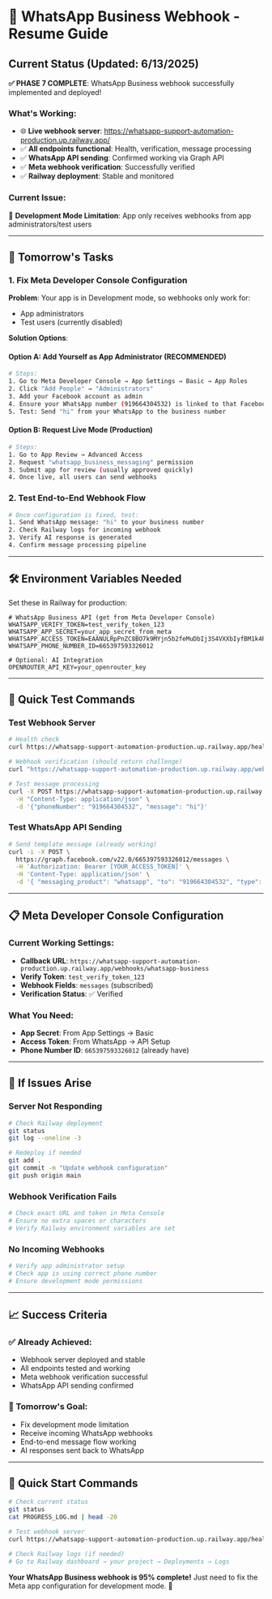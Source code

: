 # 🚀 WhatsApp Business Webhook - Resume Guide

## Current Status (Updated: 6/13/2025)

**✅ PHASE 7 COMPLETE**: WhatsApp Business webhook successfully implemented and deployed!

### What's Working:
- 🌐 **Live webhook server**: https://whatsapp-support-automation-production.up.railway.app/
- ✅ **All endpoints functional**: Health, verification, message processing
- ✅ **WhatsApp API sending**: Confirmed working via Graph API
- ✅ **Meta webhook verification**: Successfully verified
- ✅ **Railway deployment**: Stable and monitored

### Current Issue:
🔄 **Development Mode Limitation**: App only receives webhooks from app administrators/test users  

---

## 🎯 Tomorrow's Tasks

### 1. Fix Meta Developer Console Configuration

**Problem**: Your app is in Development mode, so webhooks only work for:
- App administrators 
- Test users (currently disabled)

**Solution Options**:

#### Option A: Add Yourself as App Administrator (RECOMMENDED)
```bash
# Steps:
1. Go to Meta Developer Console → App Settings → Basic → App Roles
2. Click "Add People" → "Administrators" 
3. Add your Facebook account as admin
4. Ensure your WhatsApp number (919664304532) is linked to that Facebook account
5. Test: Send "hi" from your WhatsApp to the business number
```

#### Option B: Request Live Mode (Production)
```bash
# Steps:
1. Go to App Review → Advanced Access
2. Request "whatsapp_business_messaging" permission
3. Submit app for review (usually approved quickly)
4. Once live, all users can send webhooks
```

### 2. Test End-to-End Webhook Flow

```bash
# Once configuration is fixed, test:
1. Send WhatsApp message: "hi" to your business number
2. Check Railway logs for incoming webhook
3. Verify AI response is generated
4. Confirm message processing pipeline
```

---

## 🛠 Environment Variables Needed

Set these in Railway for production:

```env
# WhatsApp Business API (get from Meta Developer Console)
WHATSAPP_VERIFY_TOKEN=test_verify_token_123
WHATSAPP_APP_SECRET=your_app_secret_from_meta
WHATSAPP_ACCESS_TOKEN=EAANULRpPnZC8BO7k9MYjn5b2feMuDbIj3S4VXXbIyfBM1k4Pxiilqnc21I4ONzwlBqiIJ5WNpxLPZCSv4QJBpo5GZC1ly12snJVcNuEru83MYczTHD8dN2e79u4zgsdtcll1AwZAW9qGCPQXanbCGPt8d04s4ru3wdFUR93OZAudc2ofbwKzMXkcfqWatZALlPJZBA1TGjyrvEt0OTtMMLggbbkr05QxxzZA2szp9vJHkstDMPzDGFUZD
WHATSAPP_PHONE_NUMBER_ID=665397593326012

# Optional: AI Integration
OPENROUTER_API_KEY=your_openrouter_key
```

---

## 🧪 Quick Test Commands

### Test Webhook Server
```bash
# Health check
curl https://whatsapp-support-automation-production.up.railway.app/health

# Webhook verification (should return challenge)
curl "https://whatsapp-support-automation-production.up.railway.app/webhooks/whatsapp-business?hub.mode=subscribe&hub.verify_token=test_verify_token_123&hub.challenge=test123"

# Test message processing
curl -X POST https://whatsapp-support-automation-production.up.railway.app/webhooks/test-whatsapp-business \
  -H "Content-Type: application/json" \
  -d '{"phoneNumber": "919664304532", "message": "hi"}'
```

### Test WhatsApp API Sending
```bash
# Send template message (already working)
curl -i -X POST \
  https://graph.facebook.com/v22.0/665397593326012/messages \
  -H 'Authorization: Bearer [YOUR_ACCESS_TOKEN]' \
  -H 'Content-Type: application/json' \
  -d '{ "messaging_product": "whatsapp", "to": "919664304532", "type": "template", "template": { "name": "hello_world", "language": { "code": "en_US" } } }'
```

---

## 📋 Meta Developer Console Configuration

### Current Working Settings:
- **Callback URL**: `https://whatsapp-support-automation-production.up.railway.app/webhooks/whatsapp-business`
- **Verify Token**: `test_verify_token_123`
- **Webhook Fields**: `messages` (subscribed)
- **Verification Status**: ✅ Verified

### What You Need:
- **App Secret**: From App Settings → Basic
- **Access Token**: From WhatsApp → API Setup  
- **Phone Number ID**: `665397593326012` (already have)

---

## 🔧 If Issues Arise

### Server Not Responding
```bash
# Check Railway deployment
git status
git log --oneline -3

# Redeploy if needed
git add .
git commit -m "Update webhook configuration"
git push origin main
```

### Webhook Verification Fails
```bash
# Check exact URL and token in Meta Console
# Ensure no extra spaces or characters
# Verify Railway environment variables are set
```

### No Incoming Webhooks
```bash
# Verify app administrator setup
# Check app is using correct phone number
# Ensure development mode permissions
```

---

## 📈 Success Criteria

### ✅ Already Achieved:
- Webhook server deployed and stable
- All endpoints tested and working
- Meta webhook verification successful
- WhatsApp API sending confirmed

### 🎯 Tomorrow's Goal:
- Fix development mode limitation
- Receive incoming WhatsApp webhooks
- End-to-end message flow working
- AI responses sent back to WhatsApp

---

## 🚀 Quick Start Commands

```bash
# Check current status
git status
cat PROGRESS_LOG.md | head -20

# Test webhook server
curl https://whatsapp-support-automation-production.up.railway.app/health

# Check Railway logs (if needed)
# Go to Railway dashboard → your project → Deployments → Logs
```

**Your WhatsApp Business webhook is 95% complete!** Just need to fix the Meta app configuration for development mode. 🎉